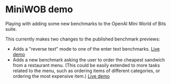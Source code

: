 # MiniWOB demo

Playing with adding some new benchmarks to the OpenAI Mini World of Bits suite.

This currently makes two changes to the published benchmark previews:

* Adds a "reverse text" mode to one of the enter text benchmarks. [Live demo](http://geoffreylitt.com/miniwob/enter-text-2.html)
* Adds a new benchmark asking the user to order the cheapest sandwich from a
  restaurant menu. (This could be easily extended to more tasks related to
  the menu, such as ordering items of different categories, or ordering
  the most expensive item.) [Live demo](http://geoffreylitt.com/miniwob/restaurant-order.html#)


